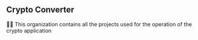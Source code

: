 ## Crypto Converter

🙋‍♀️ This organization contains all the projects used for the operation of the crypto application
